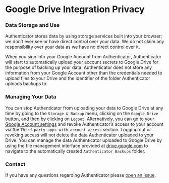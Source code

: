 # Google Drive Integration Privacy

### Data Storage and Use

Authenticator stores data by using storage services built into your browser; we don’t ever see or have direct control over your data. We do not claim any responsibility over your data as we have no direct control over it.

When you sign into your Google Account from Authenticator, Authenticator will start to automatically upload your account secrets to Google Drive for the purpose of backing up your data. Authenticator does not store any information from your Google Account other than the credentials needed to upload files to your Drive and the identifier of the folder Authenticator uploads backups to.

### Managing Your Data

You can stop Authenticator from uploading your data to Google Drive at any time by going to the `Storage & Backup` menu, clicking on the `Google Drive` button, and then by clicking on `Logout`. Alternatively, you can go to your [Google Account settings](https://myaccount.google.com/permissions) and revoke Authenticator’s access to your account via the `Third-party apps with account access` section. Logging out or revoking access will not delete the data Authenticator uploaded to your Drive. You can manage the data Authenticator uploaded to Google Drive by using the file management interface provided at [drive.google.com](https://drive.google.com/) to navigate to the automatically created `Authenticator Backups` folder.

### Contact

If you have any questions regarding Authenticator please [open an issue](https://github.com/Authenticator-Extension/Authenticator/issues/new).